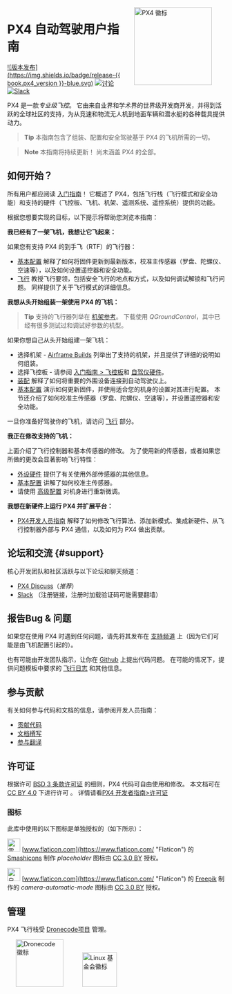 <div style="float:right; padding:10px; margin-right:20px;"><a href="http://px4.io/"><img src="../assets/site/logo_pro_small.png" title="PX4 徽标" width="180px" /></a></div>

# PX4 自动驾驶用户指南

[![版本发布](https://img.shields.io/badge/release-{{ book.px4_version }}-blue.svg)](https://github.com/PX4/Firmware/releases) [![讨论](https://img.shields.io/badge/discuss-px4-ff69b4.svg)](http://discuss.px4.io/) [![Slack](https://px4-slack.herokuapp.com/badge.svg)](http://slack.px4.io)

PX4 是一款*专业级飞控*。 它由来自业界和学术界的世界级开发商开发，并得到活跃的全球社区的支持，为从竞速和物流无人机到地面车辆和潜水艇的各种载具提供动力。

> **Tip** 本指南包含了组装、配置和安全驾驶基于 PX4 的飞机所需的一切。

<span></span>

> **Note** 本指南将持续更新！ 尚未涵盖 PX4 的全部。

## 如何开始？

所有用户都应阅读 [入门指南](getting_started/README.md)！ 它概述了 PX4，包括飞行栈（飞行模式和安全功能）和支持的硬件（飞控板、飞机、机架、遥测系统、遥控系统）提供的功能。

根据您想要实现的目标，以下提示将帮助您浏览本指南：

**我已经有了一架飞机，我想让它飞起来：**

如果您有支持 PX4 的到手飞（RTF）的飞行器：

- [基本配置](config/README.md) 解释了如何将固件更新到最新版本，校准主传感器（罗盘、陀螺仪、空速等），以及如何设置遥控器和安全功能。
- [飞行](flying/README.md) 教授飞行要领，包括安全飞行的地点和方式，以及如何调试解锁和飞行问题。 同样提供了关于飞行模式的详细信息。

**我想从头开始组装一架使用 PX4 的飞机：**

> **Tip** 支持的飞行器列举在 [机架参考](airframes/airframe_reference.md)。 下载使用 *QGroundControl*，其中已经有很多测试过和调试好参数的机型。

如果你想自己从头开始组建一架飞机：

- 选择机架 - [Airframe Builds](airframes/README.md) 列举出了支持的机架，并且提供了详细的说明如何组装。
- 选择飞控板 - 请参阅 [入门指南 > 飞控板](getting_started/flight_controller_selection.md)和 [自驾仪硬件](flight_controller/README.md)。
- [装配](assembly/README.md) 解释了如何将重要的外围设备连接到自动驾驶仪上。
- [基本配置](config/README.md) 演示如何更新固件，并使用适合您的机身的设置对其进行配置。 本节还介绍了如何校准主传感器（罗盘、陀螺仪、空速等），并设置遥控器和安全功能。

一旦你准备好驾驶你的飞机，请访问 [飞行](flying/README.md) 部分。

**我正在修改支持的飞机：**

上面介绍了飞行控制器和基本传感器的修改。 为了使用新的传感器，或者如果您所做的更改会显著影响飞行特性：

- [外设硬件](peripherals/README.md) 提供了有关使用外部传感器的其他信息。
- [基本配置](config/README.md) 讲解了如何校准主传感器。
- 请使用 [高级配置](advanced_config/README.md) 对机身进行重新微调。

**我想在新硬件上运行 PX4 并扩展平台：**

- [PX4开发人员指南](http://dev.px4.io/) 解释了如何修改飞行算法、添加新模式、集成新硬件、从飞行控制器外部与 PX4 通信，以及如何为 PX4 做出贡献。

## 论坛和交流 {#support}

核心开发团队和社区活跃与以下论坛和聊天频道：

- [PX4 Discuss](http://discuss.px4.io/)（*推荐*）
- [Slack](http://slack.px4.io) （注册链接，注册时加载验证码可能需要翻墙）

## 报告Bug & 问题

如果您在使用 PX4 时遇到任何问题，请先将其发布在 [支持频道](#support) 上（因为它们可能是由飞机配置引起的）。

也有可能由开发团队指示，让你在 [Github](https://github.com/PX4/Firmware/issues) 上提出代码问题。 在可能的情况下，提供问题模板中要求的 [飞行日志](getting_started/flight_reporting.md) 和其他信息。

## 参与贡献

有关如何参与代码和文档的信息，请参阅开发人员指南：

- [贡献代码](https://dev.px4.io/master/en/contribute/)
- [文档撰写](https://dev.px4.io/master/en/contribute/docs.html)
- [参与翻译](https://dev.px4.io/master/en/contribute/docs.html)

## 许可证

根据许可 [BSD 3 条款许可证](https://opensource.org/licenses/BSD-3-Clause) 的细则，PX4 代码可自由使用和修改。 本文档可在 [CC BY 4.0](https://creativecommons.org/licenses/by/4.0/) 下进行许可 。 详情请看[PX4 开发者指南>许可证](https://dev.px4.io/master/en/contribute/licenses.html)

### 图标

此库中使用的以下图标是单独授权的（如下所示）：

<img src="../assets/site/position_fixed.svg" title="需要定位（例如GPS）" width="30px" /> [www.flaticon.com](https://www.flaticon.com/ "Flaticon") 的 <a href="https://www.flaticon.com/authors/smashicons" title="Smashicons">Smashicons</a> 制作 <em>placeholder</em> 图标由 <a href="http://creativecommons.org/licenses/by/3.0/" title="Creative Commons BY 3.0" target="_blank">CC 3.0 BY</a> 授权。

<img src="../assets/site/automatic_mode.svg" title="自动模式" width="30px" /> [www.flaticon.com](https://www.flaticon.com/ "Flaticon") 的 <a href="http://www.freepik.com" title="Freepik">Freepik</a> 制作的 <em>camera-automatic-mode</em> 图标由 <a href="http://creativecommons.org/licenses/by/3.0/" title="Creative Commons BY 3.0" target="_blank">CC 3.0 BY</a> 授权。

## 管理

PX4 飞行栈受 [Dronecode项目](https://www.dronecode.org/) 管理。

<a href="https://www.dronecode.org/" style="padding:20px"><img src="https://mavlink.io/assets/site/logo_dronecode.png" alt="Dronecode 徽标" width="110px"/></a>
<a href="https://www.linuxfoundation.org/projects" style="padding:20px;"><img src="https://mavlink.io/assets/site/logo_linux_foundation.png" alt="Linux 基金会徽标" width="80px" /></a>

<div style="padding:10px">&nbsp;</div>
